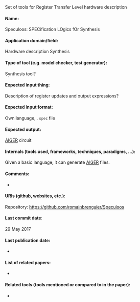 Set of tools for Register Transfer Level hardware description

#### Name:
Speculoos: SPECification LOgics fOr Synthesis

#### Application domain/field:
Hardware description
Synthesis

#### Type of tool (e.g. model checker, test generator):
Synthesis tool?

#### Expected input thing:
Description of register updates and output expressions?

#### Expected input format:
Own language, `.spec` file

#### Expected output:
[AIGER](../Formats/AIGER.md) circuit

#### Internals (tools used, frameworks, techniques, paradigms, ...):
Given a basic language, it can generate [AIGER](../Formats/AIGER.md) files.

#### Comments:
-

#### URIs (github, websites, etc.):
Repository: https://github.com/romainbrenguier/Speculoos

#### Last commit date:
29 May 2017

#### Last publication date:
-

#### List of related papers:
-

#### Related tools (tools mentioned or compared to in the paper):
-
